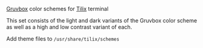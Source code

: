 [Gruvbox](https://github.com/morhetz/gruvbox) color schemes for [Tilix](https://gnunn1.github.io/tilix-web/) terminal

This set consists of the light and dark variants of the Gruvbox color scheme as
well as a high and low contrast variant of each.

Add theme files to `/usr/share/tilix/schemes`
